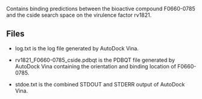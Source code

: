 Contains binding predictions between the bioactive compound F0660-0785 and the cside search space on the virulence factor rv1821.

## Files

- log.txt is the log file generated by AutoDock Vina.

- rv1821_F0660-0785_cside.pdbqt is the PDBQT file generated by AutoDock Vina containing the orientation and binding location of F0660-0785.

- stdoe.txt is the combined STDOUT and STDERR output of AutoDock Vina.

